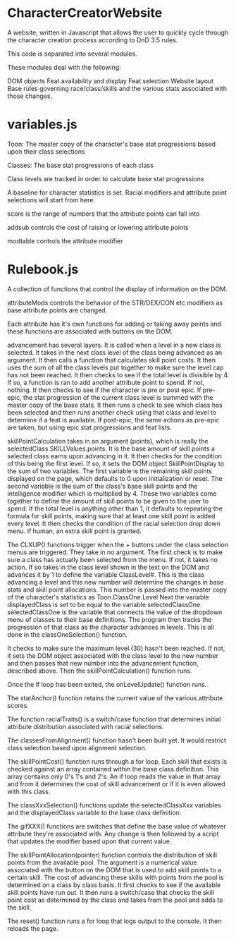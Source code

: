 # CharacterCreatorWebsite
A website, written in Javascript that allows the user to quickly cycle through the character creation process according to DnD 3.5 rules.

This code is separated into several modules. 

These modules deal with the following:

DOM objects
Feat availability and display
Feat selection
Website layout
Base rules governing race/class/skills and the various stats associated with those changes.

# variables.js

Toon: The master copy of the character's base stat progressions based upon their class selections

Classes: The base stat progressions of each class

Class levels are tracked in order to calculate base stat progressions

A baseline for character statistics is set. Racial modifiers and attribute point selections will start from here.

score is the range of numbers that the attribute points can fall into

addsub controls the cost of raising or lowering attribute points

modtable controls the attribute modifier

# Rulebook.js

A collection of functions that control the display of information on the DOM.

attributeMods controls the behavior of the STR/DEX/CON etc modifiers as base attribute points are changed.

Each attribute has it's own functions for adding or taking away points and these functions are associated with buttons on the DOM.

advancement has several layers.
It is called when a level in a new class is selected.
It takes in the next class level of the class being advanced as an argument.
It then calls a function that calculates skill point costs.
It then uses the sum of all the class levels put together to make sure the level cap has not been reached.
It then checks to see if the total level is divisible by 4. If so, a function is ran to add another attribute point to spend. If not, nothing.
It then checks to see if the character is pre or post epic.
If pre-epic, the stat progression of the current class level is summed with the master copy of the base stats.
It then runs a check to see which class has been selected and then runs another check using that class and level to determine if a feat is available.
If post-epic, the same actions as pre-epic are taken, but using epic stat progressions and feat lists.

skillPointCalculation takes in an argument (points), which is really the selectedClass.SKILLValues.points.  It is the base amount of skill points a selected class earns upon advancing in it.
It then checks for the condition of this being the first level. If so, it sets the DOM object SkillPointDisplay to the sum of two variables.
The first variable is the remaining skill points displayed on the page, which defaults to 0 upon initialization or reset. The second variable is the sum of the class's base skill points and the intelligence modifier which is multiplied by 4. These two variables come together to define the amount of skill points to be given to the user to spend.
If the total level is anything other than 1, it defaults to repeating the formula for skill points, making sure that at least one skill point is added every level.
It then checks the condition of the racial selection drop down menu. If human, an extra skill point is granted.

The CLXUP() functions trigger when the + buttons under the class selection menus are triggered.
They take in no argument. The first check is to make sure a class has actually been selected from the menu. If not, it takes no action. 
If so takes in the class level shown in the text on the DOM and advances it by 1 to define the variable ClassLevel#. This is the class advancing a level and this new number will determine the changes in base stats and skill point allocations.
This number is passed into the master copy of the character's statistics as Toon.ClassOne.Level
Next the variable displayedClass is set to be equal to the variable selectedClassOne. selectedClassOne is the variable that connects the value of the dropdown menu of classes to their base definitions. The program then tracks the progression of that class as the character advances in levels. This is all done in the classOneSelection() function.

It checks to make sure the maximum level (30) hasn't been reached.
If not, it sets the DOM object associated with the class level to the new number and then passes that new number into the advancement function, described above.
Then the skillPointCalculation() function runs.

Once the If loop has been exited, the onLevelUpdate() function runs.

The statAnchor() function retains the current value of the various attribute scores.

The function racialTraits() is a switch/case function that determines initial attribute distribution associated with racial selections.

The classesFromAlignment() function hasn't been built yet. It would restrict class selection based upon alignment selection. 

The skillPointCost() function runs through a for loop.
Each skill that exists is checked against an array contained within the base class definition. This array contains only 0's 1's and 2's. An if loop reads the value in that array and from it determines the cost of skill advancement or if it is even allowed with this class.

The classXxxSelection() functions update the selectedClassXxx variables and the displayedClass variable to the base class definition.

The gifXXX() functions are switches that define the base value of whatever attribute they're associated with. Any change is then followed by a script that updates the modifier based upon that current value.

The skillPointAllocation(pointer) function controls the distribution of skill points from the available pool. The argument is a numerical value associated with the button on the DOM that is used to add skill points to a certain skill.  The cost of advancing these skills with points from the pool is determined on a class by class basis.
It first checks to see if the available skill points have run out.
It then runs a switch/case that checks the skill point cost as determined by the class and takes from the pool and adds to the skill.

The reset() function runs a for loop that logs output to the console.
It then reloads the page.